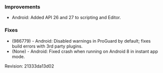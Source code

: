 ### Improvements

*   Android: Added API 26 and 27 to scripting and Editor.

### Fixes

*   (986779) - Android: Disabled warnings in ProGuard by default; fixes build errors with 3rd party plugins.
*   (None) - Android: Fixed crash when running on Android 8 in instant app mode.

Revision: 21333da13d02